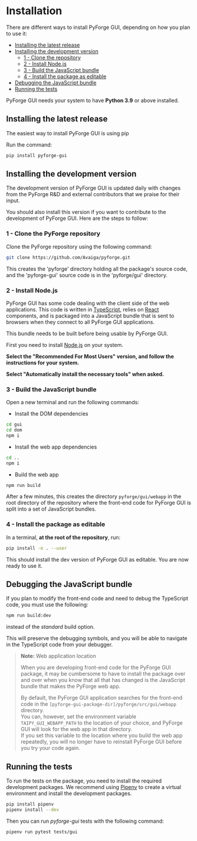 # Installation

There are different ways to install PyForge GUI, depending on how
you plan to use it:

- [Installing the latest release](#installing-the-latest-release)
- [Installing the development version](#installing-the-development-version)
  - [1 - Clone the repository](#1---clone-the-repository)
  - [2 - Install Node.js](#2---install-nodejs)
  - [3 - Build the JavaScript bundle](#3---build-the-javascript-bundle)
  - [4 - Install the package as editable](#4---install-the-package-as-editable)
- [Debugging the JavaScript bundle](#debugging-the-javascript-bundle)
- [Running the tests](#running-the-tests)

PyForge GUI needs your system to have **Python 3.9** or above installed.

## Installing the latest release

The easiest way to install PyForge GUI is using pip

Run the command:
```bash
pip install pyforge-gui
```

## Installing the development version

The development version of PyForge GUI is updated daily with changes from the
PyForge R&D and external contributors that we praise for their input.

You should also install this version if you want to contribute to the development of PyForge GUI. Here are the steps to follow:

### 1 - Clone the PyForge repository

Clone the PyForge repository using the following command:
```bash
git clone https://github.com/Avaiga/pyforge.git
```

This creates the 'pyforge' directory holding all the package's source code, and the 'pyforge-gui'
source code is in the 'pyforge/gui' directory.

### 2 - Install Node.js

PyForge GUI has some code dealing with the client side of the web applications.
This code is written in <a href="https://www.typescriptlang.org/" target="_blank">TypeScript</a>, relies on <a href="https://reactjs.org/" target="_blank">React</a> components, and is packaged into a JavaScript bundle
that is sent to browsers when they connect to all PyForge GUI applications.

This bundle needs to be built before being usable by PyForge GUI.

First you need to install <a href="https://nodejs.org/" target="_blank">Node.js</a> on your system.

**Select the "Recommended For Most Users" version, and follow the instructions for your system.**

**Select "Automatically install the necessary tools" when asked.**

### 3 - Build the JavaScript bundle

Open a new terminal and run the following commands:

- Install the DOM dependencies
```bash
cd gui
cd dom
npm i
```
- Install the web app dependencies
```bash
cd ..
npm i
```
- Build the web app
```bash
npm run build
```

After a few minutes, this creates the directory `pyforge/gui/webapp` in the root directory of the repository
where the front-end code for PyForge GUI is split into a set of JavaScript bundles.

### 4 - Install the package as editable

In a terminal, **at the root of the repository**, run:
```bash
pip install -e . --user
```

This should install the dev version of PyForge GUI as editable. You are now ready to use it.

## Debugging the JavaScript bundle

If you plan to modify the front-end code and need to debug the TypeScript
code, you must use the following:
```bash
npm run build:dev
```

instead of the *standard* build option.

This will preserve the debugging symbols, and you will be able to navigate in the
TypeScript code from your debugger.

> **Note:** Web application location
>
> When you are developing front-end code for the PyForge GUI package, it may
> be cumbersome to have to install the package over and over when you know
> that all that has changed is the JavaScript bundle that makes the PyForge
> web app.
>
> By default, the PyForge GUI application searches for the front-end code
> in the `[pyforge-gui-package-dir]/pyforge/src/gui/webapp` directory.<br/>
> You can, however, set the environment variable `TAIPY_GUI_WEBAPP_PATH`
> to the location of your choice, and PyForge GUI will look for the web
> app in that directory.<br/>
> If you set this variable to the location where you build the web app
> repeatedly, you will no longer have to reinstall PyForge GUI before you
> try your code again.


## Running the tests

To run the tests on the package, you need to install the required development packages.
We recommend using [Pipenv](https://pipenv.pypa.io/en/latest/) to create a virtual environment
and install the development packages.

```bash
pip install pipenv
pipenv install --dev
```

Then you can run *pyforge-gui* tests with the following command:

```bash
pipenv run pytest tests/gui
```
